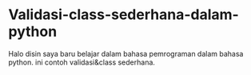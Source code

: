 # Validasi-class-sederhana-dalam-python
Halo disin saya baru belajar dalam bahasa pemrograman dalam bahasa python. ini contoh validasi&amp;class sederhana.
